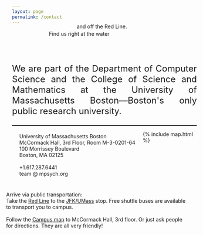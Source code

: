 ```yaml
---
layout: page
permalink: /contact
---
```


<span class="teaser" style="left:20%;width:600px;position:relative">Find us right <span class="bluetext">at the water</span></span>
<span class="teaser" style="position: relative; float:left; left:35%;margin-top:-20px;">and <span class="bluetext">off the Red Line</span>.</span>

<br><br>
<p align="justify" style="font-size:24px">
We are part of the <span class="bluetext">Department of Computer Science</span> and the <span class="bluetext">College of Science and Mathematics</span> at the <span class="bluetext">University of Massachusetts Boston</span>&mdash;Boston's only public research university.
</p>

<div id="map" style="border:solid thin black;"></div>

<div style="float:left;margin:20px">
University of Massachusetts Boston<br>
McCormack Hall, 3rd Floor, Room M-3-0201-64<br>
100 Morrissey Boulevard<br>
Boston, MA 02125<br><br>
+1.617.287.6441<br>
team @ mpsych.org
</div>

<div style="float:right;margin:20px;width:500px">
Arrive via public transportation:<br>Take the <a href="https://www.mbta.com/schedules/Red/line" class="bluetext" target="_blank">Red Line</a> to the <a href="https://www.mbta.com/stops/place-jfk" target="_blank" class="bluetext">JFK/UMass</a> stop. Free shuttle buses are available to transport you to campus.<br><br>
Follow the <a href="https://www.umb.edu/map" target="_blank" class="bluetext">Campus map</a> to McCormack Hall, 3rd floor. Or just ask people for directions. They are all very friendly!
</div>

{% include map.html %}